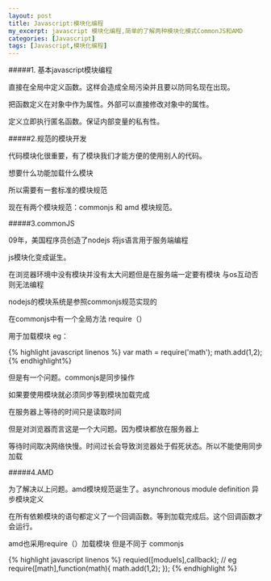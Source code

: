 ```yaml
---
layout: post
title: Javascript:模块化编程
my_excerpt: javascript 模块化编程,简单的了解两种模块化模式CommonJS和AMD
categories: [Javascript]
tags: [Javascript,模块化编程]
---
```


#####1. 基本javascript模块编程

直接在全局中定义函数。这样会造成全局污染并且要以防同名现在出现。

把函数定义在对象中作为属性。外部可以直接修改对象中的属性。

定义立即执行匿名函数。保证内部变量的私有性。


#####2.规范的模块开发

代码模块化很重要，有了模块我们才能方便的使用别人的代码。

想要什么功能加载什么模块

所以需要有一套标准的模块规范

现在有两个模块规范：commonjs 和 amd 模块规范。


#####3.commonJS

09年，美国程序员创造了nodejs 将js语言用于服务端编程

js模块化变成诞生。

在浏览器环境中没有模块并没有太大问题但是在服务端一定要有模块 与os互动否则无法编程

nodejs的模块系统是参照commonjs规范实现的

在commonjs中有一个全局方法 require（）

用于加载模块 eg：

{% highlight javascript linenos %}
    var math = require('math');
    math.add(1,2);
{% endhighlight%}

但是有一个问题。commonjs是同步操作

如果要使用模块就必须同步等到模块加载完成

在服务器上等待的时间只是读取时间

但是对浏览器而言这是一个大问题。因为模块都放在服务器上

等待时间取决网络快慢。时间过长会导致浏览器处于假死状态。所以不能使用同步加载


#####4.AMD

为了解决以上问题。amd模块规范诞生了。asynchronous module definition 异步模块定义

在所有依赖模块的语句都定义了一个回调函数。等到加载完成后。这个回调函数才会运行。

amd也采用require（）加载模块 但是不同于 commonjs

{% highlight javascript linenos %}
        requied([moduels],callback);
        // eg
        require([math],function(math){
            math.add(1,2);
        });
{% endhighlight %}
